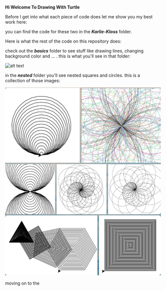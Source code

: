 <b>Hi Welcome To Drawing With Turtle</b>

Before I get into what each piece of code does let me show you my best work here:


you can find the code for these two in the <b>_Karlie-Kloss_</b> folder.

Here is what the rest of the code on this repository does:

check out the <b>_basics_</b> folder to see stuff like drawing lines, changing background color and ... .
this is what you'll see in that folder:

![alt text](./basics.png?raw=true=100x20)

in the <b>_nested_</b> folder you'll see nested squares and circles.
this is a collection of those images:

![alt text](./nested.png?raw=true)

moving on to the
